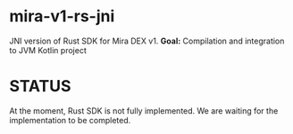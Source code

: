 # mira-v1-rs-jni

JNI version of Rust SDK for Mira DEX v1.
**Goal:** Compilation and integration to JVM Kotlin project

# STATUS 
At the moment, Rust SDK is not fully implemented. We are waiting for the implementation to be completed.

